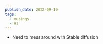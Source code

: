 ```yaml
---
publish_date: 2022-09-10
tags:
  - musings
  - ai
---
```

- Need to mess around with Stable diffusion
